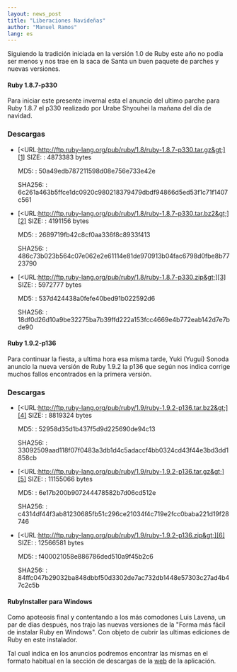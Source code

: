 ```yaml
---
layout: news_post
title: "﻿﻿Liberaciones Navideñas"
author: "Manuel Ramos"
lang: es
---
```


Siguiendo la tradición iniciada en la versión 1.0 de Ruby este año no
podía ser menos y nos trae en la saca de Santa un buen paquete de
parches y nuevas versiones.

#### Ruby 1.8.7-p330

Para iniciar este presente invernal esta el anuncio del ultimo parche
para Ruby 1.8.7 el p330 realizado por ﻿Urabe Shyouhei la mañana del día
de navidad.

### Descargas

* [&lt;URL:http://ftp.ruby-lang.org/pub/ruby/1.8/ruby-1.8.7-p330.tar.gz&gt;][1]
  SIZE:
  : 4873383 bytes
  
  MD5:
  : 50a49edb787211598d08e756e733e42e
  
  SHA256:
  : 6c261a463b5ffce1dc0920c980218379479dbdf94866d5ed53f1c71f1407c561

* [&lt;URL:http://ftp.ruby-lang.org/pub/ruby/1.8/ruby-1.8.7-p330.tar.bz2&gt;][2]
  SIZE:
  : 4191156 bytes
  
  MD5:
  : 2689719fb42c8cf0aa336f8c8933f413
  
  SHA256:
  : 486c73b023b564c07e062e2e61114e81de970913b04fac6798d0fbe8b7723790

* [&lt;URL:http://ftp.ruby-lang.org/pub/ruby/1.8/ruby-1.8.7-p330.zip&gt;][3]
  SIZE:
  : 5972777 bytes
  
  MD5:
  : 537d424438a0fefe40bed91b022592d6
  
  SHA256:
  : 18df0d26d10a9be32275ba7b39ffd222a153fcc4669e4b772eab142d7e7bde90

#### Ruby 1.9.2-p136

Para continuar la fiesta, a ultima hora esa misma tarde, ﻿﻿Yuki (Yugui)
Sonoda anuncio la nueva versión de Ruby 1.9.2 la p136 que según nos
indica corrige muchos fallos encontrados en la primera versión.

### Descargas

* [&lt;URL:http://ftp.ruby-lang.org/pub/ruby/1.9/ruby-1.9.2-p136.tar.bz2&gt;][4]
  SIZE:
  : 8819324 bytes
  
  MD5:
  : 52958d35d1b437f5d9d225690de94c13
  
  SHA256:
  : 33092509aad118f07f0483a3db1d4c5adaccf4bb0324cd43f44e3bd3dd1858cb

* [&lt;URL:http://ftp.ruby-lang.org/pub/ruby/1.9/ruby-1.9.2-p136.tar.gz&gt;][5]
  SIZE:
  : 11155066 bytes
  
  MD5:
  : 6e17b200b907244478582b7d06cd512e
  
  SHA256:
  : c4314df44f3ab81230685fb51c296ce21034f4c719e2fcc0baba221d19f28746

* [&lt;URL:http://ftp.ruby-lang.org/pub/ruby/1.9/ruby-1.9.2-p136.zip&gt;][6]
  SIZE:
  : 12566581 bytes
  
  MD5:
  : f400021058e886786ded510a9f45b2c6
  
  SHA256:
  : 84ffc047b29032ba848dbbf50d3302de7ac732db1448e57303c27ad4b47c2c5b

#### RubyInstaller para Windows

Como apoteosis final y contentando a los más comodones ﻿Luis Lavena, un
par de días después, nos trajo las nuevas versiones de la \"Forma más
fácil de instalar Ruby en Windows\". Con objeto de cubrir las ultimas
ediciones de Ruby en este instalador.

Tal cual indica en los anuncios podremos encontrar las mismas en el
formato habitual en la sección de descargas de la [web][7] de la
aplicación.



[1]: http://ftp.ruby-lang.org/pub/ruby/1.8/ruby-1.8.7-p330.tar.gz 
[2]: http://ftp.ruby-lang.org/pub/ruby/1.8/ruby-1.8.7-p330.tar.bz2 
[3]: http://ftp.ruby-lang.org/pub/ruby/1.8/ruby-1.8.7-p330.zip 
[4]: http://ftp.ruby-lang.org/pub/ruby/1.9/ruby-1.9.2-p136.tar.bz2 
[5]: http://ftp.ruby-lang.org/pub/ruby/1.9/ruby-1.9.2-p136.tar.gz 
[6]: http://ftp.ruby-lang.org/pub/ruby/1.9/ruby-1.9.2-p136.zip 
[7]: http://rubyinstaller.org/downloads 
